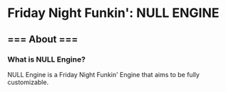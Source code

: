 # Friday Night Funkin': NULL ENGINE

## === About ===

### What is NULL Engine?

NULL Engine is a Friday Night Funkin' Engine that aims to be fully customizable. 
